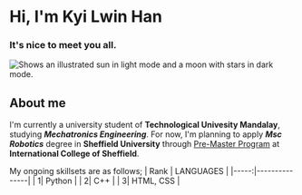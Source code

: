 # Hi, I'm Kyi Lwin Han

### It's nice to meet you all. 

<picture>
  <source media="(prefers-color-scheme: dark)" srcset="https://as2.ftcdn.net/v2/jpg/02/66/72/41/1000_F_266724172_Iy8gdKgMa7XmrhYYxLCxyhx6J7070Pr8.jpg">
  <source media="(prefers-color-scheme: light)" srcset="https://as2.ftcdn.net/v2/jpg/02/66/72/41/1000_F_266724172_Iy8gdKgMa7XmrhYYxLCxyhx6J7070Pr8.jpg">
  <img alt="Shows an illustrated sun in light mode and a moon with stars in dark mode." src="https://as2.ftcdn.net/v2/jpg/02/66/72/41/1000_F_266724172_Iy8gdKgMa7XmrhYYxLCxyhx6J7070Pr8.jpg">
</picture>

## About me
I'm currently a university student of **Technological Univesity Mandalay**, studying ***Mechatronics Engineering***. For now, I'm planning to apply ***Msc Robotics*** degree in **Sheffield University** through <ins>Pre-Master Program</ins> at **International College of Sheffield**. 

My ongoing skillsets are as follows;
| Rank | LANGUAGES |
|-----:|---------------|
|     1|  Python             |
|     2|    C++           |
|     3|        HTML, CSS       |
